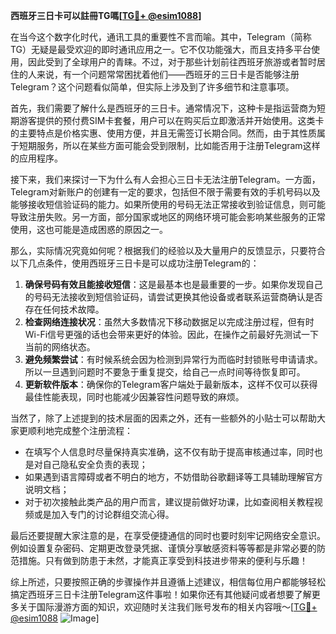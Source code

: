 **西班牙三日卡可以註冊TG嗎[[TG💪+ @esim1088](https://t.me/s/esim1088)]**

在当今这个数字化时代，通讯工具的重要性不言而喻。其中，Telegram（简称TG）无疑是最受欢迎的即时通讯应用之一。它不仅功能强大，而且支持多平台使用，因此受到了全球用户的青睐。不过，对于那些计划前往西班牙旅游或者暂时居住的人来说，有一个问题常常困扰着他们——西班牙的三日卡是否能够注册Telegram？这个问题看似简单，但实际上涉及到了许多细节和注意事项。

首先，我们需要了解什么是西班牙的三日卡。通常情况下，这种卡是指运营商为短期游客提供的预付费SIM卡套餐，用户可以在购买后立即激活并开始使用。这类卡的主要特点是价格实惠、使用方便，并且无需签订长期合同。然而，由于其性质属于短期服务，所以在某些方面可能会受到限制，比如能否用于注册Telegram这样的应用程序。

接下来，我们来探讨一下为什么有人会担心三日卡无法注册Telegram。一方面，Telegram对新账户的创建有一定的要求，包括但不限于需要有效的手机号码以及能够接收短信验证码的能力。如果所使用的号码无法正常接收到验证信息，则可能导致注册失败。另一方面，部分国家或地区的网络环境可能会影响某些服务的正常使用，这也可能是造成困惑的原因之一。

那么，实际情况究竟如何呢？根据我们的经验以及大量用户的反馈显示，只要符合以下几点条件，使用西班牙三日卡是可以成功注册Telegram的：

1. **确保号码有效且能接收短信**：这是最基本也是最重要的一步。如果你发现自己的号码无法接收到短信验证码，请尝试更换其他设备或者联系运营商确认是否存在任何技术故障。
2. **检查网络连接状况**：虽然大多数情况下移动数据足以完成注册过程，但有时Wi-Fi信号更强的话也会带来更好的体验。因此，在操作之前最好先测试一下当前的网络状态。
3. **避免频繁尝试**：有时候系统会因为检测到异常行为而临时封锁账号申请请求。所以一旦遇到问题时不要急于重复提交，给自己一点时间等待恢复即可。
4. **更新软件版本**：确保你的Telegram客户端处于最新版本，这样不仅可以获得最佳性能表现，同时也能减少因兼容性问题导致的麻烦。

当然了，除了上述提到的技术层面的因素之外，还有一些额外的小贴士可以帮助大家更顺利地完成整个注册流程：

- 在填写个人信息时尽量保持真实准确，这不仅有助于提高审核通过率，同时也是对自己隐私安全负责的表现；
- 如果遇到语言障碍或者不明白的地方，不妨借助谷歌翻译等工具辅助理解官方说明文档；
- 对于初次接触此类产品的用户而言，建议提前做好功课，比如查阅相关教程视频或是加入专门的讨论群组交流心得。

最后还要提醒大家注意的是，在享受便捷通信的同时也要时刻牢记网络安全意识。例如设置复杂密码、定期更改登录凭据、谨慎分享敏感资料等等都是非常必要的防范措施。只有做到防患于未然，才能真正享受到科技进步带来的便利与乐趣！

综上所述，只要按照正确的步骤操作并且遵循上述建议，相信每位用户都能够轻松搞定西班牙三日卡注册Telegram这件事啦！如果你还有其他疑问或者想要了解更多关于国际漫游方面的知识，欢迎随时关注我们账号发布的相关内容哦～[[TG💪+ @esim1088](https://t.me/s/esim1088) ![Image](https://i.postimg.cc/4NQfJmqS/Snipaste-2025-05-13-00-14-12.png)]